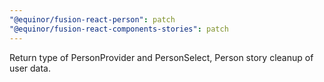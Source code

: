 ```yaml
---
"@equinor/fusion-react-person": patch
"@equinor/fusion-react-components-stories": patch
---
```


Return type of PersonProvider and PersonSelect, Person story cleanup of user data.
